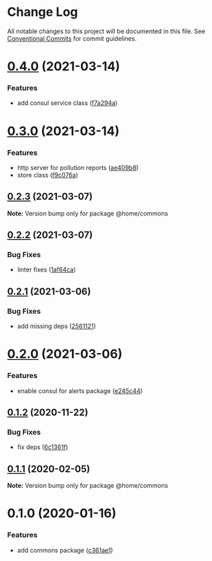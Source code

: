 # Change Log

All notable changes to this project will be documented in this file.
See [Conventional Commits](https://conventionalcommits.org) for commit guidelines.

# [0.4.0](https://github.com/mariusz-kabala/homeAutomation/compare/@home/commons@0.3.0...@home/commons@0.4.0) (2021-03-14)


### Features

* add consul service class ([f7a294a](https://github.com/mariusz-kabala/homeAutomation/commit/f7a294a297c07b7127099f438a5fa8c5152db132))





# [0.3.0](https://github.com/mariusz-kabala/homeAutomation/compare/@home/commons@0.2.3...@home/commons@0.3.0) (2021-03-14)


### Features

* http server for pollution reports ([ae409b8](https://github.com/mariusz-kabala/homeAutomation/commit/ae409b8e93c82f5791931626da8e574052140d53))
* store class ([f9c076a](https://github.com/mariusz-kabala/homeAutomation/commit/f9c076ace70a4e59bb58a1bc69db05490ab43634))





## [0.2.3](https://github.com/mariusz-kabala/homeAutomation/compare/@home/commons@0.2.2...@home/commons@0.2.3) (2021-03-07)

**Note:** Version bump only for package @home/commons





## [0.2.2](https://github.com/mariusz-kabala/homeAutomation/compare/@home/commons@0.2.1...@home/commons@0.2.2) (2021-03-07)


### Bug Fixes

* linter fixes ([1af64ca](https://github.com/mariusz-kabala/homeAutomation/commit/1af64cabb2e40797838c1a2337fb7c34ac9b4b54))





## [0.2.1](https://github.com/mariusz-kabala/homeAutomation/compare/@home/commons@0.2.0...@home/commons@0.2.1) (2021-03-06)


### Bug Fixes

* add missing deps ([2561121](https://github.com/mariusz-kabala/homeAutomation/commit/25611211509d83b93001160009e56bbc9033a7d9))





# [0.2.0](https://github.com/mariusz-kabala/homeAutomation/compare/@home/commons@0.1.2...@home/commons@0.2.0) (2021-03-06)


### Features

* enable consul for alerts package ([e245c44](https://github.com/mariusz-kabala/homeAutomation/commit/e245c44c21b9a140db017d628170df7a2930f44f))





## [0.1.2](https://github.com/mariusz-kabala/homeAutomation/compare/@home/commons@0.1.1...@home/commons@0.1.2) (2020-11-22)


### Bug Fixes

* fix deps ([6c1361f](https://github.com/mariusz-kabala/homeAutomation/commit/6c1361ff7b01bb85ab4521cb4a83e34429d6fbd6))





## [0.1.1](https://github.com/mariusz-kabala/homeAutomation/compare/@home/commons@0.1.0...@home/commons@0.1.1) (2020-02-05)

**Note:** Version bump only for package @home/commons





# 0.1.0 (2020-01-16)


### Features

* add commons package ([c361ae1](https://github.com/mariusz-kabala/homeAutomation/commit/c361ae14b93a6b2c3c86e4f5f785be2c48fb8e73))
